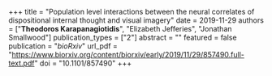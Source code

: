 +++
title = "Population level interactions between the neural correlates of dispositional internal thought and visual imagery"
date = 2019-11-29
authors = ["**Theodoros Karapanagiotidis**", "Elizabeth Jefferies", "Jonathan Smallwood"]
publication_types = ["2"]
abstract = ""
featured = false
publication = "*bioRxiv*"
url_pdf = "https://www.biorxiv.org/content/biorxiv/early/2019/11/29/857490.full-text.pdf"
doi = "10.1101/857490"
+++
